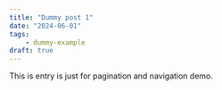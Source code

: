 ```yaml
---
title: "Dummy post 1"
date: "2024-06-01"
tags:
    - dummy-example
draft: true
---
```


This is entry is just for pagination and navigation demo.
